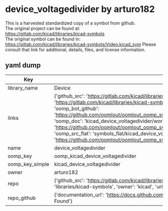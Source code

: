 # device_voltagedivider by arturo182  
This is a harvested standardized copy of a symbol from github.  
The original project can be found at:  
https://gitlab.com/kicad/libraries/kicad-symbols  
The original symbol can be found in:
https://gitlab.com/kicad/libraries/kicad-symbols/Video.kicad_sym
Please consult that link for additional, details, files, and license information.  
## yaml dump  
| Key | Value |  
| --- | --- |  
| library_name | Device |  
| links | {'github_src': 'https://gitlab.com/kicad/libraries/kicad-symbols/Video.kicad_sym', 'github_src_repo': 'https://gitlab.com/kicad/libraries/kicad-symbols', 'oomp_bot': 'kicad_device_voltagedivider/working', 'oomp_bot_github': 'https://github.com/oomlout/oomlout_oomp_symbol_bot/tree/main/kicad_device_voltagedivider/working', 'oomp_doc': 'kicad_device_voltagedivider/working', 'oomp_doc_github': 'https://github.com/oomlout/oomlout_oomp_symbol_doc/tree/main/kicad_device_voltagedivider/working', 'oomp_src_flat': 'symbols_flat/kicad_device_voltagedivider/working', 'oomp_src_flat_github': 'https://github.com/oomlout/oomlout_oomp_symbol_src/tree/main/kicad_device_voltagedivider/working'} |  
| name | device_voltagedivider |  
| oomp_key | oomp_kicad_device_voltagedivider |  
| oomp_key_simple | kicad_device_voltagedivider |  
| owner | arturo182 |  
| repo | {'github_src': 'https://gitlab.com/kicad/libraries/kicad-symbols/Video.kicad_sym', 'name': 'libraries/kicad-symbols', 'owner': 'kicad', 'url': 'https://gitlab.com/kicad/libraries/kicad-symbols'} |  
| repo_github | {'documentation_url': 'https://docs.github.com/rest/repos/repos#get-a-repository', 'message': 'Not Found'} |  

